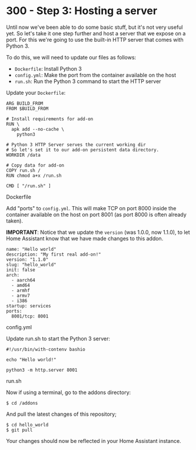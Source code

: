 # 300 - Step 3: Hosting a server

Until now we've been able to do some basic stuff, but it's not very useful yet. So let's take it one step further and host a server that we expose on a port. For this we're going to use the built-in HTTP server that comes with Python 3.

To do this, we will need to update our files as follows:

- ```Dockerfile```: Install Python 3
- ```config.yml```: Make the port from the container available on the host
- ```run.sh```: Run the Python 3 command to start the HTTP server

Update your ```Dockerfile```:

```
ARG BUILD_FROM
FROM $BUILD_FROM

# Install requirements for add-on
RUN \
  apk add --no-cache \
    python3

# Python 3 HTTP Server serves the current working dir
# So let's set it to our add-on persistent data directory.
WORKDIR /data

# Copy data for add-on
COPY run.sh /
RUN chmod a+x /run.sh

CMD [ "/run.sh" ]
```

Dockerfile

Add "ports" to ```config.yml```. This will make TCP on port 8000 inside the container available on the host on port 8001 (as port 8000 is often already taken).

**IMPORTANT**: Notice that we update the ```version``` (was 1.0.0, now 1.1.0), to let Home Assistant know that we have made changes to this addon.

```
name: "Hello world"
description: "My first real add-on!"
version: "1.1.0"
slug: "hello_world"
init: false
arch:
  - aarch64
  - amd64
  - armhf
  - armv7
  - i386
startup: services
ports:
  8001/tcp: 8001
```

config.yml

Update run.sh to start the Python 3 server:

```
#!/usr/bin/with-contenv bashio

echo "Hello world!"

python3 -m http.server 8001
```

run.sh

Now if using a terminal, go to the addons directory:

```
$ cd /addons
```

And pull the latest changes of this repository;

```
$ cd hello_world
$ git pull
```

Your changes should now be reflected in your Home Assistant instance.

